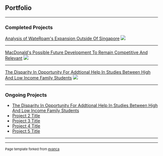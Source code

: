 ## Portfolio

---

### Completed Projects 

[Analysis of WateRoam's Expansion Outside Of Singapore](/sample_page)
<img src="images/dummy_thumbnail.jpg?raw=true"/>

---
[MacDonald's Possible Future Development To Remain Competitive And Relevant](/pdf/ES2002.pdf)
<img src="images/dummy_thumbnail.jpg?raw=true"/>

---
[The Disparity In Opportunity For Addtional Help In Studies Between High And Low Income Family Students](http://example.com/)
<img src="images/dummy_thumbnail.jpg?raw=true"/>

---

### Ongoing Projects

- [The Disparity In Opportunity For Addtional Help In Studies Between High And Low Income Family Students](http://example.com/)
- [Project 2 Title](http://example.com/)
- [Project 3 Title](http://example.com/)
- [Project 4 Title](http://example.com/)
- [Project 5 Title](http://example.com/)

---




---
<p style="font-size:11px">Page template forked from <a href="https://github.com/evanca/quick-portfolio">evanca</a></p>
<!-- Remove above link if you don't want to attibute -->
